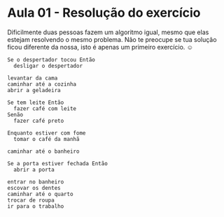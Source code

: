# Aula 01 - Resolução do exercício

Dificilmente duas pessoas fazem um algoritmo igual, mesmo que elas estejam resolvendo o mesmo problema. Não te preocupe se tua solução ficou diferente da nossa, isto é apenas um primeiro exercício. :relaxed:

```
Se o despertador tocou Então
  desligar o despertador

levantar da cama
caminhar até a cozinha
abrir a geladeira

Se tem leite Então
  fazer café com leite
Senão
  fazer café preto

Enquanto estiver com fome
  tomar o café da manhã

caminhar até o banheiro

Se a porta estiver fechada Então
  abrir a porta

entrar no banheiro
escovar os dentes
caminhar até o quarto
trocar de roupa
ir para o trabalho
```
